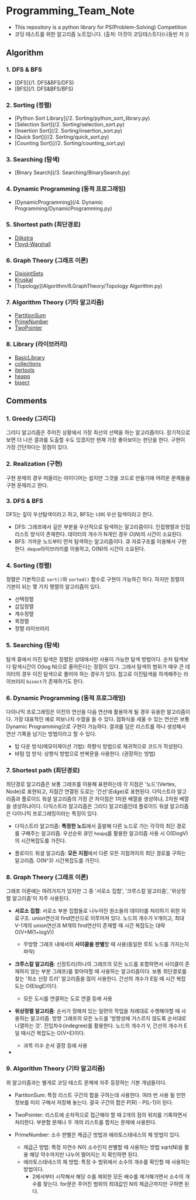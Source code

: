 # Programming_Team_Note

- This repository is a python library for PS(Problem-Solving) Competition
- 코딩 테스트를 위한 알고리즘 노트입니다. (출처: 이것이 코딩테스트다(나동빈 저 ))

## Algorithm

### 1. DFS & BFS

- [DFS](/1. DFS&BFS/DFS)
- [BFS](/1. DFS&BFS/BFS)

### 2. Sorting (정렬)

- [Python Sort Library](/2. Sorting/python_sort_library.py)
- [Selection Sort](/2. Sorting/selection_sort.py)
- [Insertion Sort](/2. Sorting/insertion_sort.py)
- [Quick Sort](//2. Sorting/quick_sort.py)
- [Counting Sort](//2. Sorting/counting_sort.py)

### 3. Searching (탐색)

- [Binary Search](/3. Searching/BinarySearch.py)

### 4. Dynamic Programming (동적 프로그래밍)

- [DynamicProgramming](/4. Dynamic Programming/DynamicProgramming.py)

### 5. Shortest path (최단경로)

- [Dijkstra](Algorithm/5.ShortestPath/Dijkstra.py)
- [Floyd-Warshall](Algorithm/5.ShortestPath/Floyd-Warshall.py)

### 6. Graph Theory (그래프 이론)

- [DisjointSets](Algorithm/6.GraphTheory/DisjointSets.py)
- [Kruskal](Algorithm/6.GraphTheory/KruskalAlgorithm.py)
- [Topology](Algorithm/6.GraphTheory/Topology Algorithm.py)

### 7. Algorithm Theory (기타 알고리즘)

- [PartitionSum](Algorithm/7.AlgorithmTheory/PartitionSum.py)
- [PrimeNumber](Algorithm/7.AlgorithmTheory/PrimeNumber.py)
- [TwoPointer](Algorithm/7.AlgorithmTheory/TwoPointers.py)

### 8. Library (라이브러리) 

- [BasicLibrary](Algorithm/8.Library/BasicLibrary.py)
- [collections](Algorithm/8.Library/collections.py)
- [itertools](Algorithm/8.Library/itertools.py)
- [heapq](Algorithm/8.Library/heapq.py)
- [bisect](Algorithm/8.Library/bisect.py)


## Comments

### 1.  Greedy  (그리디)

 그리디 알고리즘은 주어진 상황에서 가장 최선의 선택을 하는 알고리즘이다. 장기적으로 보면 더 나은 결과를 도출할 수도 있겠지만 현재 가장 좋아보이는 판단을 한다. 구현이 가장 간단하다는 장점이 있다.

### 2. Realization (구현)

 구현 문제의 경우 떠올리는 아이디어는 쉽지만 그것을 코드로 만들기에 어려운 문제들을 구현 문제라고 한다.

### 3. DFS & BFS

 DFS는 깊이 우선탐색이라고 하고, BFS는 너비 우선 탐색이라고 한다.

- DFS: 그래프에서 깊은 부분을 우선적으로 탐색하는 알고리즘이다. 인접행렬과 인접 리스트 방식이 존재한다. 데이터의 개수가 N개인 경우 $O(N)$의 시간이 소요된다.
- BFS: 가까운 노드부터 먼저 탐색하는 알고리즘이다. 큐 자료구조를 이용해서 구현한다.  `deque`라이브러리를 이용하고, O(N)의 시간이 소요된다.

### 4. Sorting (정렬)

정렬은 기본적으로 `sort()`와 `sorted()` 함수로 구현이 가능하긴 하다. 하지만 정렬의 기본이 되는 몇 가지 행렬의 알고리즘이 있다.

- 선택정렬
- 삽입정렬
- 계수정렬
- 퀵정렬
- 정렬 라이브러리

### 5. Searching (탐색)

 탐색 중에서 이진 탐색은 정렬된 상태에서만 사용이 가능한 탐색 방법이다. 순차 탐색보다 탐색시간이 O(log N)으로 줄어든다는 장점이 있다. 그래서 탐색의 범위가 매우 큰 데이터의 경우 이진 탐색으로 풀어야 하는 경우가 있다. 참고로 이진탐색을 하게해주는 라이브러리 `bisect`가 존재하기도 한다.

### 6. Dynamic Programming (동적 프로그래밍)

 다이나믹 프로그래밍은 이전의 연산을 다음 연산에 활용하게 될 경우 유용한 알고리즘이다. 가장 대표적인 예로 피보나치 수열을 들 수 있다. 점화식을 세울 수 있는 연산은 보통 Dynamic Programming으로 구현이 가능하다. 결과를 담은 리스트를 하나 생성해서 연산 기록을 남기는 방법이라고 할 수 있다.
 - 탑 다운 방식(메모이제이션 기법): 하향식 방법으로 재귀적으로 코드가 작성된다.
 - 바텀 업 방식: 상향식 방법으로 반복문을 사용한다. (권장하는 방법)

### 7. Shortest path (최단경로)
 최단경로 알고리즘은 보통 그래프를 이용해 표현하는데 각 지점은 '노드'(Vertex, Node)로 표현되고, 지점간 연결된 도로는 '간선'(Edge)로 표현된다. 다익스트라 알고리즘과 플로이드 워셜 알고리즘의 가장 큰 차이점은 1차원 배열을 생성하냐, 2차원 배열을 생성하냐이다. 다익스트라 알고리즘은 그리디 알고리즘인데 플로이드 워셜 알고리즘은 다이나믹 프로그래밍이라는 특징이 있다.
 
 - 다익스트라  알고리즘: **특정한 노드**에서 출발해 다른 노드로 가는 각각의 최단 경로를 구해주는 알고리즘. 우선순위 큐인 `heapq`를 활용한 알고리즘 사용 시 O(ElogV)의 시간복잡도를 가진다.

 - 플로이드 워셜 알고리즘: **모든 지점**에서 다른 모든 지점까지의 최단 경로를 구하는 알고리즘. O(N^3) 시간복잡도를 가진다.


### 8. Graph Theory (그래프 이론)
 그래프 이론에는 여려가지가 있지만 그 중 '서로소 집합', '크루스칼 알고리즘', '위상정렬 알고리즘'이 자주 사용된다.

 - **서로소 집합**: 서로소 부분 집합들로 나누어진 원소들의 데이터를 처리하기 위한 자료구조. union연산과 find연산으로 이루어져 있다. 노드의 개수가 V개이고, 최대 V-1개의 union연산과 M개의 find연산이 존재할 때 시간 복잡도는 대략 O(V+M(1+logV))
    - 무방향 그래프 내에서의 **사이클을 판별**할 때 사용(동일한 루트 노드를 가지는지 파악)

 - **크루스칼 알고리즘**: 신장트리(하나의 그래프의 모든 노드를 포함하면서 사이클이 존재하지 않는 부분 그래프)를 찾아야할 때 사용하는 알고리즘이다. 보통 최단경로를 찾는 '최소 신장 트리' 알고리즘을 많이 사용한다.  간선의 개수가 E일 때 시간 복잡도는 O(ElogE)이다.
    - 모든 도시를 연결하는 도로 연결 등에 사용


 - **위상정렬 알고리즘**: 순서가 정해져 있는 일련의 작업을 차례대로 수행해야할 때 사용하는 알고리즘. 방향 그래프의 모든 노드를 '방향성에 거스르지 않도록 순서대로 나열하는 것'. 진입차수(indegree)를 활용한다. 노드의 개수가 V, 간선의 개수가 E일 때시간 복잡도는 O(V+E)이다.
    - 과목 이수 순서 결정 등에 사용
- 
### 9. Algorithm Theory (기타 알고리즘)
위 알고리즘과는 별개로 코딩 테스트 문제에 자주 등장하는 기본 개념들이다.

- PartitonSum: 특정 리스트 구간의 합을 구하는데 사용한다. 여러 번 사용 될 만한 정보를 미리 구해서 저장해 놓는다. 결국 구간의 합은 P[R] - P[L-1]이 된다.

- TwoPointer: 리스트에 순차적으로 접근해야 할 때 2개의 점의 위치를 기록하면서 처리한다. 부분합 문제나 두 개의 리스트를 합치는 문제에 사용한다.

- PrimeNumber: 소수 판별은 제곱근 방법과 에라토스테네스의 체 방법이 있다.
    - 제곱근 방법: 특정 자연수 N이 소수인지 판별할 때 사용하는 방법 sqrt(N)을 활용 해당 약수까지만 나누어 떨어지는 지 확인하면 된다.
    - 에라토스테네스의 체 방법: 특정 수 범위에서 소수의 개수를 확인할 때 사용하는 방법이다.
        - 2에서부터 시작해서 해당 수를 제외한 모든 배수를 제거해가면서 소수의 개수를 찾는다. for문은 주어진 범위의 최대값인 N의 제곱근까지만 구하면 된다.